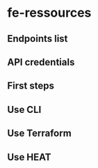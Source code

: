 # fe-ressources

## Endpoints list

## API credentials

## First steps 

## Use CLI

## Use Terraform

## Use HEAT
